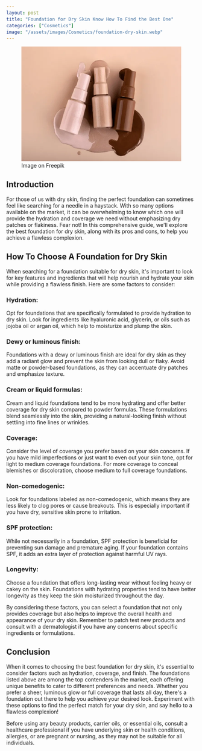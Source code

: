 ```yaml
---
layout: post
title: "Foundation for Dry Skin Know How To Find the Best One"
categories: ["Cosmetics"]
image: "/assets/images/Cosmetics/foundation-dry-skin.webp"
---
```


<figure>
  <img src="/assets/images/Cosmetics/foundation-dry-skin.webp" alt="Foundation for dry skin" />
  <figcaption>Image on Freepik</figcaption>
</figure>

## Introduction

For those of us with dry skin, finding the perfect foundation can sometimes feel like searching for a needle in a haystack. With so many options available on the market, it can be overwhelming to know which one will provide the hydration and coverage we need without emphasizing dry patches or flakiness. Fear not! In this comprehensive guide, we'll explore the best foundation for dry skin, along with its pros and cons, to help you achieve a flawless complexion.

## How To Choose A Foundation for Dry Skin

When searching for a foundation suitable for dry skin, it's important to look for key features and ingredients that will help nourish and hydrate your skin while providing a flawless finish. Here are some factors to consider:

### Hydration:
Opt for foundations that are specifically formulated to provide hydration to dry skin. Look for ingredients like hyaluronic acid, glycerin, or oils such as jojoba oil or argan oil, which help to moisturize and plump the skin.

### Dewy or luminous finish:
Foundations with a dewy or luminous finish are ideal for dry skin as they add a radiant glow and prevent the skin from looking dull or flaky. Avoid matte or powder-based foundations, as they can accentuate dry patches and emphasize texture.

### Cream or liquid formulas:
Cream and liquid foundations tend to be more hydrating and offer better coverage for dry skin compared to powder formulas. These formulations blend seamlessly into the skin, providing a natural-looking finish without settling into fine lines or wrinkles.

### Coverage:
Consider the level of coverage you prefer based on your skin concerns. If you have mild imperfections or just want to even out your skin tone, opt for light to medium coverage foundations. For more coverage to conceal blemishes or discoloration, choose medium to full coverage foundations.

### Non-comedogenic:
Look for foundations labeled as non-comedogenic, which means they are less likely to clog pores or cause breakouts. This is especially important if you have dry, sensitive skin prone to irritation.

### SPF protection:
While not necessarily in a foundation, SPF protection is beneficial for preventing sun damage and premature aging. If your foundation contains SPF, it adds an extra layer of protection against harmful UV rays.

### Longevity:
Choose a foundation that offers long-lasting wear without feeling heavy or cakey on the skin. Foundations with hydrating properties tend to have better longevity as they keep the skin moisturized throughout the day.

By considering these factors, you can select a foundation that not only provides coverage but also helps to improve the overall health and appearance of your dry skin. Remember to patch test new products and consult with a dermatologist if you have any concerns about specific ingredients or formulations.

## Conclusion
When it comes to choosing the best foundation for dry skin, it's essential to consider factors such as hydration, coverage, and finish. The foundations listed above are among the top contenders in the market, each offering unique benefits to cater to different preferences and needs. Whether you prefer a sheer, luminous glow or full coverage that lasts all day, there's a foundation out there to help you achieve your desired look. Experiment with these options to find the perfect match for your dry skin, and say hello to a flawless complexion!

Before using any beauty products, carrier oils, or essential oils, consult a healthcare professional if you have underlying skin or health conditions, allergies, or are pregnant or nursing, as they may not be suitable for all individuals.
